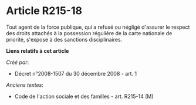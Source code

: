 # Article R215-18

Tout agent de la force publique, qui a refusé ou négligé d'assurer le respect des droits attachés à la possession régulière
de la carte nationale de priorité, s'expose à des sanctions disciplinaires.

**Liens relatifs à cet article**

_Créé par_:

  - Décret n°2008-1507 du 30 décembre 2008 - art. 1

_Anciens textes_:

  - Code de l'action sociale et des familles - art. R215-14 (M)
